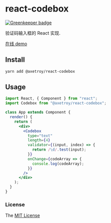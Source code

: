# react-codebox

[![Greenkeeper badge](https://badges.greenkeeper.io/axetroy/react-codebox.svg)](https://greenkeeper.io/)

验证码输入框的 React 实现.

[在线 demo](https://axetroy.github.io/react-codebox/)

## Install

```bash
yarn add @axetroy/react-codebox
```

## Usage

```jsx harmony
import React, { Component } from "react";
import Codebox from "@axetroy/react-codebox";

class App extends Component {
  render() {
    return (
      <div>
        <Codebox
          type="text"
          length={4}
          validator={(input, index) => {
            return /\d/.test(input);
          }}
          onChange={codeArray => {
            console.log(codeArray);
          }}
        />
      </div>
    );
  }
}
```

### License

The [MIT License](https://github.com/axetroy/react-codebox/blob/master/LICENSE)
